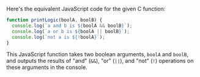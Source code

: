  Here's the equivalent JavaScript code for the given C function:

```javascript
function printLogic(boolA, boolB) {
  console.log(`a and b is ${boolA && boolB}`);
  console.log(`a or b is ${boolA || boolB}`);
  console.log(`not a is ${!boolA}`);
}
```

This JavaScript function takes two boolean arguments, `boolA` and `boolB`, and outputs the results of "and" (`&&`), "or" (`||`), and "not" (`!`) operations on these arguments in the console.
